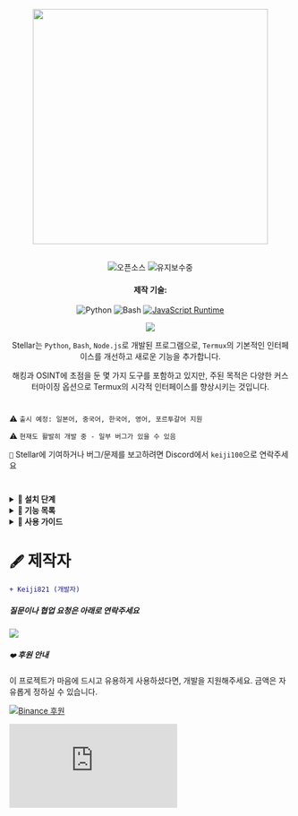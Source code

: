 <p align="center"> <kbd> <img src="https://i.pinimg.com/originals/02/87/d3/0287d3ba8b3330fca99f69e2001d3168.gif?semt=ais_hybrid&w=740" width="420"> </kbd><br><br>

<div align="center">

![오픈소스](https://img.shields.io/badge/오픈소스-3DA639?style=for-the-badge&logo=open-source-initiative&logoColor=white) ![유지보수중](https://img.shields.io/badge/유지보수중(예)-2ea44f?style=for-the-badge)

<h4>제작 기술:</h4>

![Python](https://img.shields.io/badge/Python-3776AB?style=for-the-badge&logo=python&logoColor=white)
![Bash](https://img.shields.io/badge/Shell_스크립트-121011?style=for-the-badge&logo=gnu-bash&logoColor=white)
[![JavaScript Runtime](https://img.shields.io/badge/JavaScript_런타임-Node.js-yellow?style=for-the-badge&logo=javascript&logoColor=white&color=f7df1e&labelColor=000000)](https://nodejs.org/)

</div>

<div align="center">
    <img src="https://img.shields.io/badge/Stellar-6C00FF?style=for-the-badge&logo=stellar&logoColor=white&labelColor=121212"><br>
    <strong></strong>
</div>

<div align="center">

Stellar는 `Python`, `Bash`, `Node.js`로 개발된 프로그램으로, `Termux`의 기본적인 인터페이스를 개선하고 새로운 기능을 추가합니다.

해킹과 OSINT에 초점을 둔 몇 가지 도구를 포함하고 있지만, 주된 목적은 다양한 커스터마이징 옵션으로 Termux의 시각적 인터페이스를 향상시키는 것입니다.

</div>

#

⚠️ `출시 예정: 일본어, 중국어, 한국어, 영어, 포르투갈어 지원`

⚠️ `현재도 활발히 개발 중 - 일부 버그가 있을 수 있음`

`📌` Stellar에 기여하거나 버그/문제를 보고하려면 Discord에서 `keiji100`으로 연락주세요

#

<details>
<summary><b>🔖 설치 단계</b></summary>

##### Stellar를 설치하려면 다음 단계를 따르세요:

```shell script
git clone https://github.com/Keiji821/Stellar
```

```shell script
cd Stellar
```

```shell script
bash install.sh
```

##### `bash install.sh`를 실행하면 모든 것이 자동으로 설치됩니다(안정적인 인터넷 연결이 필요합니다). 설치가 완료되면 Termux 세션이 재시작됩니다. TOR가 정상적으로 작동하려면 Termux를 완전히 종료한 후 다시 여는 것이 좋습니다.

</details>

<details>
<summary><b>📑 기능 목록</b></summary>

##### Stellar OS는 OSINT와 해킹에 초점을 둔 명령어 세트를 제공합니다(모두 선택사항). 주된 목표는 여전히 Termux 커스터마이징입니다.

#### `🔧` 시스템
| 명령어       | 설명 |  
|--------------|-------------|  
| `reload`     | 시스템 배너 다시 불러오기 |  
| `user-config`| Stellar 인터페이스와 프로필을 사용자 지정하세요 |  
| `uninstall`  | Stellar 완전히 제거 |  
| `update`     | GitHub에서 Stellar 업데이트 |  
| `bash`       | 터미널 세션 재시작 |  
| `history -c` | 명령어 기록 삭제 |  
| `reset`      | 터미널을 기본 상태로 초기화 |  
| `my`         | Stellar 프로필 표시 |    

#### `🛠️` 유틸리티
| 명령어         | 설명 |  
|----------------|-------------|  
| `ia`           | 무료 AI API 서비스 |  
| `ia-image`     | AI 이미지 생성기 |  
| `translator`   | 실시간 번역 |  
| `myip`         | 공인 IP 표시 |  
| `passwordgen`  | 안전한 비밀번호 생성 |  
| `encrypt-file` | 파일 암호화 도구 |  

#### `📡` OSINT (정보 수집)  
| 명령어         | 설명 |  
|----------------|-------------|  
| `ipinfo`       | IP 주소 정보 조회 |  
| `urlinfo`      | URL 분석 도구 |  
| `userfinder`   | 여러 플랫폼에서 사용자 검색 |  
| `phoneinfo`    | 전화번호 조회 |  
| `metadatainfo` | 파일 메타데이터 추출 |  
| `emailsearch`  | 이메일 검색 도구 |  

#### `📱` Discord
| 명령어                | 설명 |  
|-----------------------|-------------|  
| `userinfo`            | 사용자 정보 조회(ID 사용) |  
| `serverinfo`          | 서버 정보 조회(ID 사용) |  
| `searchinvites`       | Discord 초대 링크 검색 |  
| `inviteinfo`          | 초대 링크 분석 |  
| `role-mapper`         | 서버 역할 매핑(서버 ID 필요) |  
| `mutual-servers`      | 사용자 간 공통 서버 확인 |  
| `webhook-mass-spam`   | 웹훅 대량 스팸 도구 |  
| `mass-delete-channels`| 채널 대량 삭제(자신의 서버만) |  

#### `📸` Instagram OSINT 
| 명령어        | 설명 |  
|---------------|-------------|  
| `profileinfo` | Instagram 프로필 메타데이터 추출 |  

#### `🛡️` 침투 테스트 
| 명령어    | 설명 |  
|-----------|-------------|  
| `ddos`    | DDoS 공격 도구(IP+포트) |  
| `tunnel`  | 방문자 IP를 캡처하는 이미지 호스팅 |  

##### Stellar는 백그라운드에서 TOR를 지속적으로 실행하여 익명성을 보호합니다.

</details>

<details>
<summary><b>📄 사용 가이드</b></summary>

##### 사용법은 간단합니다. 설치 후 평소처럼 Termux를 사용하면 됩니다. `user-config` 명령어로 다음을 커스터마이징할 수 있습니다:
- ASCII 아트 표시
- 색상 구성
- 배경 색상(라이트/다크 테마 포함)
- 사용자 및 검증 방법 

##### `user-config` 명령어는 Termux 테마 전체를 커스터마이징할 수 있으며, 다크에서 라이트/블루 배경 등으로 변경할 수 있습니다.

</details>

#

# `🖋️` 제작자

```diff
+ Keiji821 (개발자)
```

##### 질문이나 협업 요청은 아래로 연락주세요

<p align="left">
  <a href="https://discord.com/users/983476283491110932">
<img src="https://img.shields.io/badge/Discord-Keiji-%235865F2?style=for-the-badge&logo=discord&logoColor=white">
  </a>
</p>

##### `❤️` 후원 안내

이 프로젝트가 마음에 드시고 유용하게 사용하셨다면, 개발을 지원해주세요. 금액은 자유롭게 정하실 수 있습니다.

[![Binance 후원](https://img.shields.io/badge/Binance%20Pay-F0B90B?style=for-the-badge&logo=binance&logoColor=white&label=후원하기&labelColor=black&message=763579717)](https://pay.binance.com/en)

[![PayPal 후원](https://img.shields.io/badge/PayPal-00457C?style=for-the-badge&logo=paypal&logoColor=white&label=후원하기&labelColor=003087&message=felixdppdcg69@gmail.com)](https://paypal.me/felixdppdcg69)
